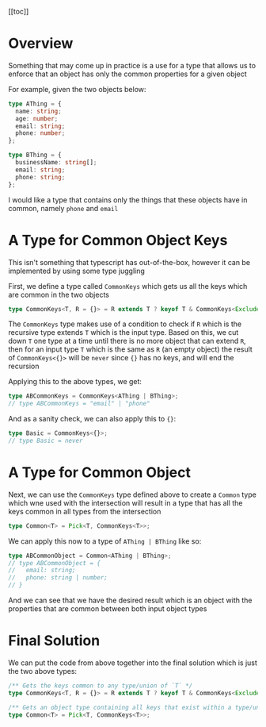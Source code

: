 [[toc]]

# Overview

Something that may come up in practice is a use for a type that allows us to enforce that an object has only the common properties for a given object

For example, given the two objects below:

```ts
type AThing = {
  name: string;
  age: number;
  email: string;
  phone: number;
};

type BThing = {
  businessName: string[];
  email: string;
  phone: string;
};
```

I would like a type that contains only the things that these objects have in common, namely `phone` and `email`

# A Type for Common Object Keys

This isn't something that typescript has out-of-the-box, however it can be implemented by using some type juggling

First, we define a type called `CommonKeys` which gets us all the keys which are common in the two objects

```ts
type CommonKeys<T, R = {}> = R extends T ? keyof T & CommonKeys<Exclude<T, R>> : keyof T;
```

The `CommonKeys` type makes use of a condition to check if `R` which is the recursive type extends `T` which is the input type. Based on this, we cut down `T` one type at a time until there is no more object that can extend `R`, then for an input type `T` which is the same as `R` (an empty object) the result of `CommonKeys<{}>` will be `never` since `{}` has no keys, and will end the recursion

Applying this to the above types, we get:

```ts
type ABCommonKeys = CommonKeys<AThing | BThing>;
// type ABCommonKeys = "email" | "phone"
```

And as a sanity check, we can also apply this to `{}`:

```ts
type Basic = CommonKeys<{}>;
// type Basic = never
```

# A Type for Common Object

Next, we can use the `CommonKeys` type defined above to create a `Common` type which wne used with the intersection will result in a type that has all the keys common in all types from the intersection

```ts
type Common<T> = Pick<T, CommonKeys<T>>;
```

We can apply this now to a type of `AThing | BThing` like so:

```ts
type ABCommonObject = Common<AThing | BThing>;
// type ABCommonObject = {
//   email: string;
//   phone: string | number;
// }
```

And we can see that we have the desired result which is an object with the properties that are common between both input object types

# Final Solution

We can put the code from above together into the final solution which is just the two above types:

```ts
/** Gets the keys common to any type/union of `T` */
type CommonKeys<T, R = {}> = R extends T ? keyof T & CommonKeys<Exclude<T, R>> : keyof T;

/** Gets an object type containing all keys that exist within a type/union `T` */
type Common<T> = Pick<T, CommonKeys<T>>;
```